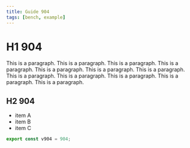 ```yaml
---
title: Guide 904
tags: [bench, example]
---
```


# H1 904

This is a paragraph. This is a paragraph. This is a paragraph. This is a paragraph. This is a paragraph. This is a paragraph. This is a paragraph. This is a paragraph. This is a paragraph. This is a paragraph. This is a paragraph. This is a paragraph. 

## H2 904

- item A
- item B
- item C

```ts
export const v904 = 904;
```